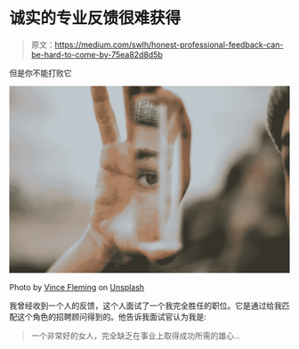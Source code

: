 # 诚实的专业反馈很难获得

> 原文：<https://medium.com/swlh/honest-professional-feedback-can-be-hard-to-come-by-75ea82d8d5b>

但是你不能打败它

![](img/a9777b442c31a06d4e2450b372550bb4.png)

Photo by [Vince Fleming](https://unsplash.com/@vincefleming?utm_source=unsplash&utm_medium=referral&utm_content=creditCopyText) on [Unsplash](https://unsplash.com/search/photos/prism?utm_source=unsplash&utm_medium=referral&utm_content=creditCopyText)

我曾经收到一个人的反馈，这个人面试了一个我完全胜任的职位。它是通过给我匹配这个角色的招聘顾问得到的。他告诉我面试官认为我是:

> 一个非常好的女人，完全缺乏在事业上取得成功所需的雄心…